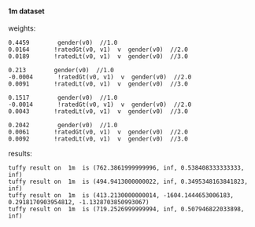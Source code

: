 #### 1m dataset

weights:


    0.4459        gender(v0)  //1.0
    0.0164       !ratedGt(v0, v1)  v  gender(v0)  //2.0
    0.0189       !ratedLt(v0, v1)  v  gender(v0)  //3.0

    0.213        gender(v0)  //1.0
    -0.0004       !ratedGt(v0, v1)  v  gender(v0)  //2.0
    0.0091       !ratedLt(v0, v1)  v  gender(v0)  //3.0

    0.1517        gender(v0)  //1.0
    -0.0014       !ratedGt(v0, v1)  v  gender(v0)  //2.0
    0.0043       !ratedLt(v0, v1)  v  gender(v0)  //3.0

    0.2042        gender(v0)  //1.0
    0.0061       !ratedGt(v0, v1)  v  gender(v0)  //2.0
    0.0092       !ratedLt(v0, v1)  v  gender(v0)  //3.0



results:

    tuffy result on  1m  is (762.3861999999996, inf, 0.538408333333333, inf)
    tuffy result on  1m  is (494.9413000000022, inf, 0.3495348163841823, inf)
    tuffy result on  1m  is (413.2130000000014, -1604.1444653006183, 0.2918170903954812, -1.1328703850993067)
    tuffy result on  1m  is (719.2526999999994, inf, 0.507946822033898, inf)





